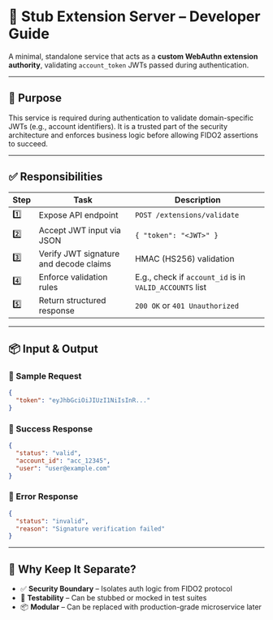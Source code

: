 # 🔌 Stub Extension Server – Developer Guide

A minimal, standalone service that acts as a **custom WebAuthn extension authority**, validating `account_token` JWTs
passed during authentication.

---

## 🎯 Purpose

This service is required during authentication to validate domain-specific JWTs (e.g., account identifiers). It is a
trusted part of the security architecture and enforces business logic before allowing FIDO2 assertions to succeed.

---

## ✅ Responsibilities

| Step | Task                                   | Description                                             |
|------|----------------------------------------|---------------------------------------------------------|
| 1️⃣  | Expose API endpoint                    | `POST /extensions/validate`                             |
| 2️⃣  | Accept JWT input via JSON              | `{ "token": "<JWT>" }`                                  |
| 3️⃣  | Verify JWT signature and decode claims | HMAC (HS256) validation                                 |
| 4️⃣  | Enforce validation rules               | E.g., check if `account_id` is in `VALID_ACCOUNTS` list |
| 5️⃣  | Return structured response             | `200 OK` or `401 Unauthorized`                          |

---

## 📦 Input & Output

### 🔹 Sample Request

```json
{
  "token": "eyJhbGciOiJIUzI1NiIsInR..."
}
```

### 🔸 Success Response

```json
{
  "status": "valid",
  "account_id": "acc_12345",
  "user": "user@example.com"
}
```

### 🔸 Error Response

```json
{
  "status": "invalid",
  "reason": "Signature verification failed"
}
```

---

## 🧱 Why Keep It Separate?

- ✅ **Security Boundary** – Isolates auth logic from FIDO2 protocol
- 🧪 **Testability** – Can be stubbed or mocked in test suites
- 📦 **Modular** – Can be replaced with production-grade microservice later